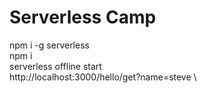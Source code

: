 # Serverless Camp
npm i -g serverless \
npm i \
serverless offline start \
http://localhost:3000/hello/get?name=steve \